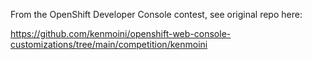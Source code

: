 From the OpenShift Developer Console contest, see original repo here:

https://github.com/kenmoini/openshift-web-console-customizations/tree/main/competition/kenmoini